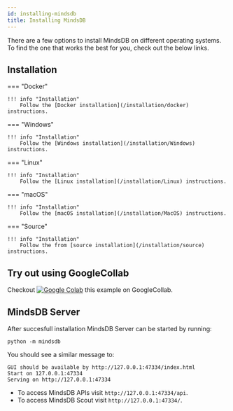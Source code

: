 ```yaml
---
id: installing-mindsdb
title: Installing MindsDB
---
```


There are a few options to install MindsDB on different operating systems. To find the one that works the best for you, check out the below links.

## Installation

=== "Docker"

    !!! info "Installation"
        Follow the [Docker installation](/installation/docker) instructions.

=== "Windows"

    !!! info "Installation"
        Follow the [Windows installation](/installation/Windows) instructions.

=== "Linux"

    !!! info "Installation"
        Follow the [Linux installation](/installation/Linux) instructions.

=== "macOS"

    !!! info "Installation"
        Follow the [macOS installation](/installation/MacOS) instructions.

=== "Source"

    !!! info "Installation"
        Follow the from [source installation](/installation/source) instructions.


## Try out using GoogleCollab

Checkout [![Google Colab](https://colab.research.google.com/assets/colab-badge.svg "MindsDB")](https://colab.research.google.com/drive/1qsIkMeAQFE-MOEANd1c6KMyT44OnycSb) this example on GoogleCollab.


## MindsDB Server

After succesfull installation MindsDB Server can be started by running:

```
python -m mindsdb
```

You should see a similar message to:

```
GUI should be available by http://127.0.0.1:47334/index.html
Start on 127.0.0.1:47334
Serving on http://127.0.0.1:47334
```

* To access MindsDB APIs visit `http://127.0.0.1:47334/api`.
* To access MindsDB Scout visit `http://127.0.0.1:47334/`.
